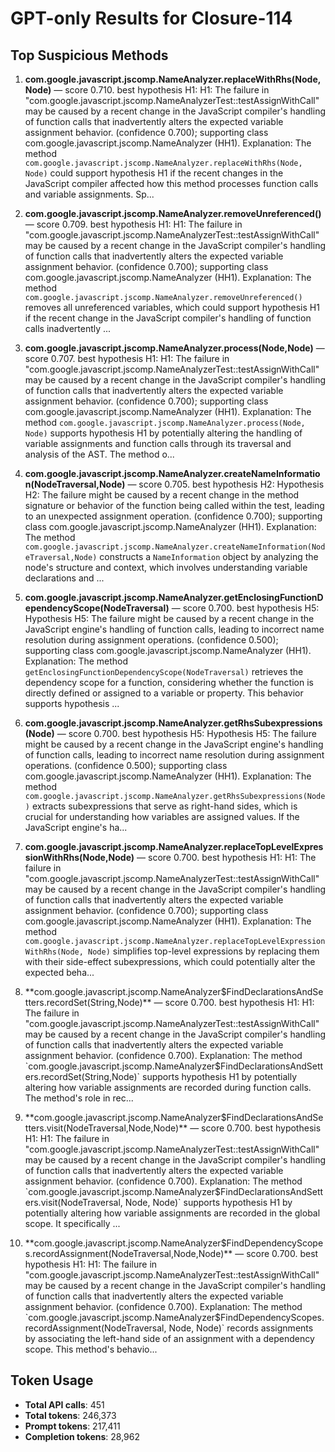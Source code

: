 # GPT-only Results for Closure-114

## Top Suspicious Methods

1. **com.google.javascript.jscomp.NameAnalyzer.replaceWithRhs(Node,Node)** — score 0.710. best hypothesis H1: H1: The failure in "com.google.javascript.jscomp.NameAnalyzerTest::testAssignWithCall" may be caused by a recent change in the JavaScript compiler's handling of function calls that inadvertently alters the expected variable assignment behavior. (confidence 0.700); supporting class com.google.javascript.jscomp.NameAnalyzer (HH1).
    Explanation: The method `com.google.javascript.jscomp.NameAnalyzer.replaceWithRhs(Node, Node)` could support hypothesis H1 if the recent changes in the JavaScript compiler affected how this method processes function calls and variable assignments. Sp...

2. **com.google.javascript.jscomp.NameAnalyzer.removeUnreferenced()** — score 0.709. best hypothesis H1: H1: The failure in "com.google.javascript.jscomp.NameAnalyzerTest::testAssignWithCall" may be caused by a recent change in the JavaScript compiler's handling of function calls that inadvertently alters the expected variable assignment behavior. (confidence 0.700); supporting class com.google.javascript.jscomp.NameAnalyzer (HH1).
    Explanation: The method `com.google.javascript.jscomp.NameAnalyzer.removeUnreferenced()` removes all unreferenced variables, which could support hypothesis H1 if the recent change in the JavaScript compiler's handling of function calls inadvertently ...

3. **com.google.javascript.jscomp.NameAnalyzer.process(Node,Node)** — score 0.707. best hypothesis H1: H1: The failure in "com.google.javascript.jscomp.NameAnalyzerTest::testAssignWithCall" may be caused by a recent change in the JavaScript compiler's handling of function calls that inadvertently alters the expected variable assignment behavior. (confidence 0.700); supporting class com.google.javascript.jscomp.NameAnalyzer (HH1).
    Explanation: The method `com.google.javascript.jscomp.NameAnalyzer.process(Node, Node)` supports hypothesis H1 by potentially altering the handling of variable assignments and function calls through its traversal and analysis of the AST. The method o...

4. **com.google.javascript.jscomp.NameAnalyzer.createNameInformation(NodeTraversal,Node)** — score 0.705. best hypothesis H2: Hypothesis H2: The failure might be caused by a recent change in the method signature or behavior of the function being called within the test, leading to an unexpected assignment operation. (confidence 0.700); supporting class com.google.javascript.jscomp.NameAnalyzer (HH1).
    Explanation: The method `com.google.javascript.jscomp.NameAnalyzer.createNameInformation(NodeTraversal,Node)` constructs a `NameInformation` object by analyzing the node's structure and context, which involves understanding variable declarations and ...

5. **com.google.javascript.jscomp.NameAnalyzer.getEnclosingFunctionDependencyScope(NodeTraversal)** — score 0.700. best hypothesis H5: Hypothesis H5: The failure might be caused by a recent change in the JavaScript engine's handling of function calls, leading to incorrect name resolution during assignment operations. (confidence 0.500); supporting class com.google.javascript.jscomp.NameAnalyzer (HH1).
    Explanation: The method `getEnclosingFunctionDependencyScope(NodeTraversal)` retrieves the dependency scope for a function, considering whether the function is directly defined or assigned to a variable or property. This behavior supports hypothesis ...

6. **com.google.javascript.jscomp.NameAnalyzer.getRhsSubexpressions(Node)** — score 0.700. best hypothesis H5: Hypothesis H5: The failure might be caused by a recent change in the JavaScript engine's handling of function calls, leading to incorrect name resolution during assignment operations. (confidence 0.500); supporting class com.google.javascript.jscomp.NameAnalyzer (HH1).
    Explanation: The method `com.google.javascript.jscomp.NameAnalyzer.getRhsSubexpressions(Node)` extracts subexpressions that serve as right-hand sides, which is crucial for understanding how variables are assigned values. If the JavaScript engine's ha...

7. **com.google.javascript.jscomp.NameAnalyzer.replaceTopLevelExpressionWithRhs(Node,Node)** — score 0.700. best hypothesis H1: H1: The failure in "com.google.javascript.jscomp.NameAnalyzerTest::testAssignWithCall" may be caused by a recent change in the JavaScript compiler's handling of function calls that inadvertently alters the expected variable assignment behavior. (confidence 0.700); supporting class com.google.javascript.jscomp.NameAnalyzer (HH1).
    Explanation: The method `com.google.javascript.jscomp.NameAnalyzer.replaceTopLevelExpressionWithRhs(Node, Node)` simplifies top-level expressions by replacing them with their side-effect subexpressions, which could potentially alter the expected beha...

8. **com.google.javascript.jscomp.NameAnalyzer$FindDeclarationsAndSetters.recordSet(String,Node)** — score 0.700. best hypothesis H1: H1: The failure in "com.google.javascript.jscomp.NameAnalyzerTest::testAssignWithCall" may be caused by a recent change in the JavaScript compiler's handling of function calls that inadvertently alters the expected variable assignment behavior. (confidence 0.700).
    Explanation: The method `com.google.javascript.jscomp.NameAnalyzer$FindDeclarationsAndSetters.recordSet(String,Node)` supports hypothesis H1 by potentially altering how variable assignments are recorded during function calls. The method's role in rec...

9. **com.google.javascript.jscomp.NameAnalyzer$FindDeclarationsAndSetters.visit(NodeTraversal,Node,Node)** — score 0.700. best hypothesis H1: H1: The failure in "com.google.javascript.jscomp.NameAnalyzerTest::testAssignWithCall" may be caused by a recent change in the JavaScript compiler's handling of function calls that inadvertently alters the expected variable assignment behavior. (confidence 0.700).
    Explanation: The method `com.google.javascript.jscomp.NameAnalyzer$FindDeclarationsAndSetters.visit(NodeTraversal, Node, Node)` supports hypothesis H1 by potentially altering how variable assignments are recorded in the global scope. It specifically ...

10. **com.google.javascript.jscomp.NameAnalyzer$FindDependencyScopes.recordAssignment(NodeTraversal,Node,Node)** — score 0.700. best hypothesis H1: H1: The failure in "com.google.javascript.jscomp.NameAnalyzerTest::testAssignWithCall" may be caused by a recent change in the JavaScript compiler's handling of function calls that inadvertently alters the expected variable assignment behavior. (confidence 0.700).
    Explanation: The method `com.google.javascript.jscomp.NameAnalyzer$FindDependencyScopes.recordAssignment(NodeTraversal, Node, Node)` records assignments by associating the left-hand side of an assignment with a dependency scope. This method's behavio...


## Token Usage

- **Total API calls**: 451
- **Total tokens**: 246,373
- **Prompt tokens**: 217,411
- **Completion tokens**: 28,962
